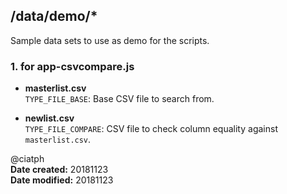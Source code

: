 ## /data/demo/*

Sample data sets to use as demo for the scripts.

### 1. for app-csvcompare.js

- **masterlist.csv** <br>
`TYPE_FILE_BASE`: Base CSV file to search from. 

- **newlist.csv** <br>
`TYPE_FILE_COMPARE`: CSV file to check column equality against `masterlist.csv`.  


@ciatph <br>
**Date created:** 20181123 <br>
**Date modified:** 20181123 <br>